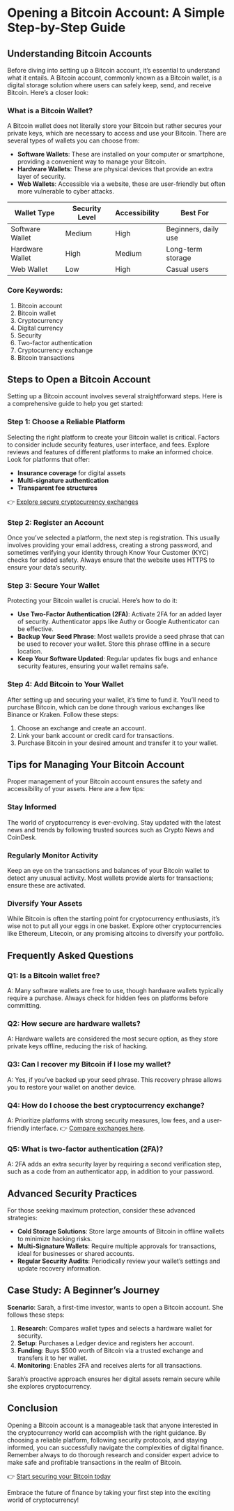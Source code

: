 # Opening a Bitcoin Account: A Simple Step-by-Step Guide  

## Understanding Bitcoin Accounts  

Before diving into setting up a Bitcoin account, it’s essential to understand what it entails. A Bitcoin account, commonly known as a Bitcoin wallet, is a digital storage solution where users can safely keep, send, and receive Bitcoin. Here’s a closer look:  

### What is a Bitcoin Wallet?  

A Bitcoin wallet does not literally store your Bitcoin but rather secures your private keys, which are necessary to access and use your Bitcoin. There are several types of wallets you can choose from:  

- **Software Wallets**: These are installed on your computer or smartphone, providing a convenient way to manage your Bitcoin.  
- **Hardware Wallets**: These are physical devices that provide an extra layer of security.  
- **Web Wallets**: Accessible via a website, these are user-friendly but often more vulnerable to cyber attacks.  

| Wallet Type       | Security Level | Accessibility | Best For                |  
|--------------------|----------------|---------------|-------------------------|  
| Software Wallet    | Medium         | High          | Beginners, daily use    |  
| Hardware Wallet    | High           | Medium        | Long-term storage       |  
| Web Wallet         | Low            | High          | Casual users            |  

### Core Keywords:  
1. Bitcoin account  
2. Bitcoin wallet  
3. Cryptocurrency  
4. Digital currency  
5. Security  
6. Two-factor authentication  
7. Cryptocurrency exchange  
8. Bitcoin transactions  

## Steps to Open a Bitcoin Account  

Setting up a Bitcoin account involves several straightforward steps. Here is a comprehensive guide to help you get started:  

### Step 1: Choose a Reliable Platform  

Selecting the right platform to create your Bitcoin wallet is critical. Factors to consider include security features, user interface, and fees. Explore reviews and features of different platforms to make an informed choice. Look for platforms that offer:  

- **Insurance coverage** for digital assets  
- **Multi-signature authentication**  
- **Transparent fee structures**  

👉 [Explore secure cryptocurrency exchanges](https://bit.ly/okx-bonus)  

### Step 2: Register an Account  

Once you’ve selected a platform, the next step is registration. This usually involves providing your email address, creating a strong password, and sometimes verifying your identity through Know Your Customer (KYC) checks for added safety. Always ensure that the website uses HTTPS to ensure your data’s security.  

### Step 3: Secure Your Wallet  

Protecting your Bitcoin wallet is crucial. Here’s how to do it:  

- **Use Two-Factor Authentication (2FA)**: Activate 2FA for an added layer of security. Authenticator apps like Authy or Google Authenticator can be effective.  
- **Backup Your Seed Phrase**: Most wallets provide a seed phrase that can be used to recover your wallet. Store this phrase offline in a secure location.  
- **Keep Your Software Updated**: Regular updates fix bugs and enhance security features, ensuring your wallet remains safe.  

### Step 4: Add Bitcoin to Your Wallet  

After setting up and securing your wallet, it’s time to fund it. You’ll need to purchase Bitcoin, which can be done through various exchanges like Binance or Kraken. Follow these steps:  

1. Choose an exchange and create an account.  
2. Link your bank account or credit card for transactions.  
3. Purchase Bitcoin in your desired amount and transfer it to your wallet.  

## Tips for Managing Your Bitcoin Account  

Proper management of your Bitcoin account ensures the safety and accessibility of your assets. Here are a few tips:  

### Stay Informed  

The world of cryptocurrency is ever-evolving. Stay updated with the latest news and trends by following trusted sources such as Crypto News and CoinDesk.  

### Regularly Monitor Activity  

Keep an eye on the transactions and balances of your Bitcoin wallet to detect any unusual activity. Most wallets provide alerts for transactions; ensure these are activated.  

### Diversify Your Assets  

While Bitcoin is often the starting point for cryptocurrency enthusiasts, it’s wise not to put all your eggs in one basket. Explore other cryptocurrencies like Ethereum, Litecoin, or any promising altcoins to diversify your portfolio.  

## Frequently Asked Questions  

### **Q1: Is a Bitcoin wallet free?**  
A: Many software wallets are free to use, though hardware wallets typically require a purchase. Always check for hidden fees on platforms before committing.  

### **Q2: How secure are hardware wallets?**  
A: Hardware wallets are considered the most secure option, as they store private keys offline, reducing the risk of hacking.  

### **Q3: Can I recover my Bitcoin if I lose my wallet?**  
A: Yes, if you’ve backed up your seed phrase. This recovery phrase allows you to restore your wallet on another device.  

### **Q4: How do I choose the best cryptocurrency exchange?**  
A: Prioritize platforms with strong security measures, low fees, and a user-friendly interface. 👉 [Compare exchanges here](https://bit.ly/okx-bonus).  

### **Q5: What is two-factor authentication (2FA)?**  
A: 2FA adds an extra security layer by requiring a second verification step, such as a code from an authenticator app, in addition to your password.  

## Advanced Security Practices  

For those seeking maximum protection, consider these advanced strategies:  

- **Cold Storage Solutions**: Store large amounts of Bitcoin in offline wallets to minimize hacking risks.  
- **Multi-Signature Wallets**: Require multiple approvals for transactions, ideal for businesses or shared accounts.  
- **Regular Security Audits**: Periodically review your wallet’s settings and update recovery information.  

## Case Study: A Beginner’s Journey  

**Scenario**: Sarah, a first-time investor, wants to open a Bitcoin account. She follows these steps:  

1. **Research**: Compares wallet types and selects a hardware wallet for security.  
2. **Setup**: Purchases a Ledger device and registers her account.  
3. **Funding**: Buys $500 worth of Bitcoin via a trusted exchange and transfers it to her wallet.  
4. **Monitoring**: Enables 2FA and receives alerts for all transactions.  

Sarah’s proactive approach ensures her digital assets remain secure while she explores cryptocurrency.  

## Conclusion  

Opening a Bitcoin account is a manageable task that anyone interested in the cryptocurrency world can accomplish with the right guidance. By choosing a reliable platform, following security protocols, and staying informed, you can successfully navigate the complexities of digital finance. Remember always to do thorough research and consider expert advice to make safe and profitable transactions in the realm of Bitcoin.  

👉 [Start securing your Bitcoin today](https://bit.ly/okx-bonus)  

Embrace the future of finance by taking your first step into the exciting world of cryptocurrency!